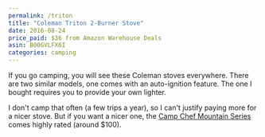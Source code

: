 ```yaml
---
permalink: /triton
title: "Coleman Triton 2-Burner Stove"
date: 2016-08-24
price_paid: $36 from Amazon Warehouse Deals
asin: B00GVLFX6I
categories: camping
---
```


If you go camping, you will see these Coleman stoves everywhere. There are two
similar models, one comes with an auto-ignition feature. The one I bought
requires you to provide your own lighter.

I don't camp that often (a few trips a year), so I can't justify paying more
for a nicer stove. But if you want a nicer one, the [Camp Chef Mountain
Series](http://www.outdoorgearlab.com/Camping-Stove-Reviews/Camp-Chef-Everest)
comes highly rated (around $100).
